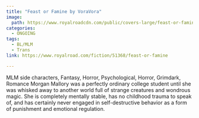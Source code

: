 ```yaml
---
title: "Feast or Famine by VoraVora"
image:
  path: https://www.royalroadcdn.com/public/covers-large/feast-or-famine-aabayh3gdhe.jpg
categories:
  - ONGOING
tags:
  - BL/MLM
  - Trans
link: https://www.royalroad.com/fiction/51368/feast-or-famine

---
```

MLM side characters, Fantasy, Horror, Psychological, Horror, Grimdark, Romance
Morgan Mallory was a perfectly ordinary college student until she was whisked away to another world full of strange creatures and wondrous magic. She is completely mentally stable, has no childhood trauma to speak of, and has certainly never engaged in self-destructive behavior as a form of punishment and emotional regulation.

